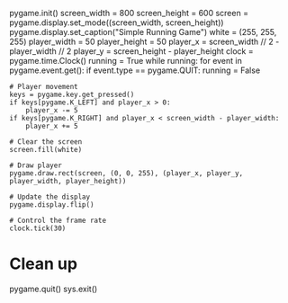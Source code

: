 pygame.init()
screen_width = 800
screen_height = 600
screen = pygame.display.set_mode((screen_width, screen_height))
pygame.display.set_caption("Simple Running Game")
white = (255, 255, 255)
player_width = 50
player_height = 50
player_x = screen_width // 2 - player_width // 2
player_y = screen_height - player_height
clock = pygame.time.Clock()
running = True
while running:
    for event in pygame.event.get():
        if event.type == pygame.QUIT:
            running = False

    # Player movement
    keys = pygame.key.get_pressed()
    if keys[pygame.K_LEFT] and player_x > 0:
        player_x -= 5
    if keys[pygame.K_RIGHT] and player_x < screen_width - player_width:
        player_x += 5

    # Clear the screen
    screen.fill(white)

    # Draw player
    pygame.draw.rect(screen, (0, 0, 255), (player_x, player_y, player_width, player_height))

    # Update the display
    pygame.display.flip()

    # Control the frame rate
    clock.tick(30)

# Clean up
pygame.quit()
sys.exit()

